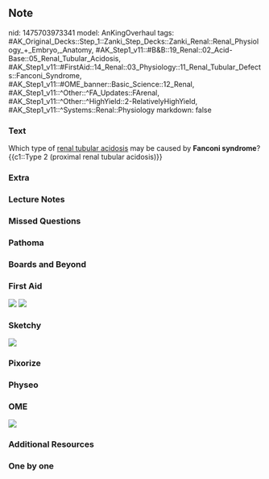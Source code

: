 ## Note
nid: 1475703973341
model: AnKingOverhaul
tags: #AK_Original_Decks::Step_1::Zanki_Step_Decks::Zanki_Renal::Renal_Physiology_+_Embryo,_Anatomy, #AK_Step1_v11::#B&B::19_Renal::02_Acid-Base::05_Renal_Tubular_Acidosis, #AK_Step1_v11::#FirstAid::14_Renal::03_Physiology::11_Renal_Tubular_Defects::Fanconi_Syndrome, #AK_Step1_v11::#OME_banner::Basic_Science::12_Renal, #AK_Step1_v11::^Other::^FA_Updates::FArenal, #AK_Step1_v11::^Other::^HighYield::2-RelativelyHighYield, #AK_Step1_v11::^Systems::Renal::Physiology
markdown: false

### Text
<div>
  Which type of <u>renal tubular acidosis</u> may be caused by
  <b>Fanconi syndrome</b>?
</div>
<div>
  {{c1::Type 2 (proximal renal tubular acidosis)}}
</div>

### Extra


### Lecture Notes


### Missed Questions


### Pathoma


### Boards and Beyond


### First Aid
<img src="tmpF0RVMB.png"> <img src="paste-251929896681714.jpg">

### Sketchy
<img src="Screen%20Shot%202019-11-14%20at%209.27.59%20PM.png">

### Pixorize


### Physeo


### OME
<div class="ome-widget">
  <a href="https://onlinemeded.org/spa/renal?ref=anki"><img src=
  "_OME_AnkiFlashcards_Topic_6.png"></a>
</div>

### Additional Resources


### One by one

